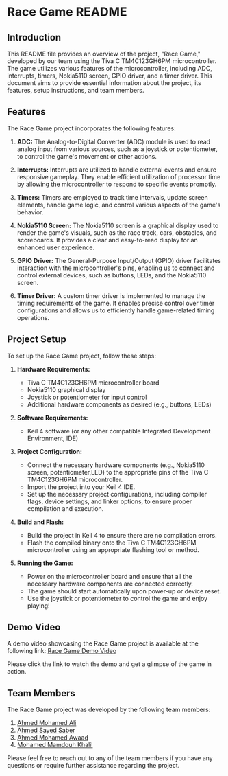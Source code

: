 # Race Game README

## Introduction

This README file provides an overview of the project, "Race Game," developed by our team using the Tiva C TM4C123GH6PM microcontroller. The game utilizes various features of the microcontroller, including ADC, interrupts, timers, Nokia5110 screen, GPIO driver, and a timer driver. This document aims to provide essential information about the project, its features, setup instructions, and team members.

## Features

The Race Game project incorporates the following features:

1. **ADC:** The Analog-to-Digital Converter (ADC) module is used to read analog input from various sources, such as a joystick or potentiometer, to control the game's movement or other actions.

2. **Interrupts:** Interrupts are utilized to handle external events and ensure responsive gameplay. They enable efficient utilization of processor time by allowing the microcontroller to respond to specific events promptly.

3. **Timers:** Timers are employed to track time intervals, update screen elements, handle game logic, and control various aspects of the game's behavior.

4. **Nokia5110 Screen:** The Nokia5110 screen is a graphical display used to render the game's visuals, such as the race track, cars, obstacles, and scoreboards. It provides a clear and easy-to-read display for an enhanced user experience.

5. **GPIO Driver:** The General-Purpose Input/Output (GPIO) driver facilitates interaction with the microcontroller's pins, enabling us to connect and control external devices, such as buttons, LEDs, and the Nokia5110 screen.

6. **Timer Driver:** A custom timer driver is implemented to manage the timing requirements of the game. It enables precise control over timer configurations and allows us to efficiently handle game-related timing operations.

## Project Setup

To set up the Race Game project, follow these steps:

1. **Hardware Requirements:**
   - Tiva C TM4C123GH6PM microcontroller board
   - Nokia5110 graphical display
   - Joystick or potentiometer for input control
   - Additional hardware components as desired (e.g., buttons, LEDs)

2. **Software Requirements:**
   - Keil 4 software (or any other compatible Integrated Development Environment, IDE)

3. **Project Configuration:**
   - Connect the necessary hardware components (e.g., Nokia5110 screen, potentiometer,LED) to the appropriate pins of the Tiva C TM4C123GH6PM microcontroller.
   - Import the project into your Keil 4 IDE.
   - Set up the necessary project configurations, including compiler flags, device settings, and linker options, to ensure proper compilation and execution.

4. **Build and Flash:**
   - Build the project in Keil 4 to ensure there are no compilation errors.
   - Flash the compiled binary onto the Tiva C TM4C123GH6PM microcontroller using an appropriate flashing tool or method.

5. **Running the Game:**
   - Power on the microcontroller board and ensure that all the necessary hardware components are connected correctly.
   - The game should start automatically upon power-up or device reset.
   - Use the joystick or potentiometer to control the game and enjoy playing!

## Demo Video

A demo video showcasing the Race Game project is available at the following link: [Race Game Demo Video](https://www.youtube.com/watch?v=tWmYWelguOM)

Please click the link to watch the demo and get a glimpse of the game in action.

## Team Members

The Race Game project was developed by the following team members:

1. [Ahmed Mohamed Ali](https://github.com/ahmedaliv)
2. [Ahmed Sayed Saber](https://github.com/ahmed1958)
3. [Ahmed Mohamed Awaad](https://github.com/Ahmed-Awwad99)
4. [Mohamed Mamdouh Khalil](https://github.com/mohamedmamdouh22)

Please feel free to reach out to any of the team members if you have any questions or require further assistance regarding the project.

